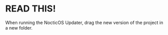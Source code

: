 # READ THIS!

When running the NocticOS Updater, drag the new version of the project in a new folder.
